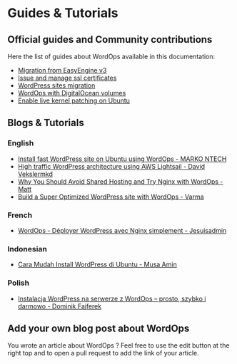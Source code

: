 # Guides & Tutorials

## Official guides and Community contributions

Here the list of guides about WordOps available in this documentation:

- [Migration from EasyEngine v3](guides/migration-from-easyengine.md)
- [Issue and manage ssl certificates](guides/manage-ssl-certificates.md)
- [WordPress sites migration](guides/wordpress-migration.md)
- [WordOps with DigitalOcean volumes](guides/wordops-with-digitalocean-volume.md)
- [Enable live kernel patching on Ubuntu](guides/enable-live-kernel-patching.md)

## Blogs & Tutorials

### English

- [Install fast WordPress site on Ubuntu using WordOps - MARKO NTECH](https://markontech.com/wordpress/install-wordpress-on-ubuntu-using-wordops/)
- [High traffic WordPress architecture using AWS Lightsail - David Vekslermkd](https://davidveksler.com/2019/10/20/high-traffic-wordpress-architecture-using-aws-lightsail/)
- [Why You Should Avoid Shared Hosting and Try Nginx with WordOps - Matt](https://www.codecoffee.com/avoid-shared-hosting-try-nginx-wordops/)
- [Build a Super Optimized WordPress site with WordOps - Varma](https://tutorialforest.com/build-performance-optimized-wordpress-wordops)

### French

- [WordOps - Déployer WordPress avec Nginx simplement - Jesuisadmin](https://jesuisadmin.fr/wordops-deployer-wordpress-nginx-simplement/)

### Indonesian

- [Cara Mudah Install WordPress di Ubuntu - Musa Amin](https://musaamin.web.id/cara-mudah-install-wordpress-di-ubuntu/)

### Polish

- [Instalacja WordPress na serwerze z WordOps – prosto, szybko i darmowo - Dominik Fajferek](https://techunbox.pl/instalacja-wordpress-na-serwerze-z-wordops-prosto-szybko-i-darmowo)

## Add your own blog post about WordOps

You wrote an article about WordOps ? Feel free to use the edit button at the right top and to open a pull request to add the link of your article.
